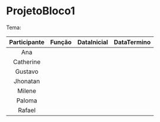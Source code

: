 # ProjetoBloco1

Tema:
<br>

Participante | Função | DataInicial | DataTermino
:-----------: | :-----------: | :-----------: | :-----------: 
|Ana |||
|Catherine|||
|Gustavo|||
|Jhonatan|||
|Milene|||
|Paloma|||
|Rafael|||

